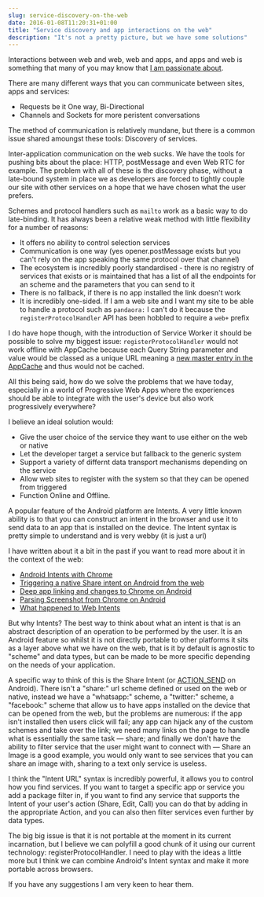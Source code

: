 ```yaml
---
slug: service-discovery-on-the-web
date: 2016-01-08T11:20:31+01:00
title: "Service discovery and app interactions on the web"
description: "It's not a pretty picture, but we have some solutions"
---
```


Interactions between web and web, web and apps, and apps and web is something that 
many of you may know that [I am passionate about](https://en.wikipedia.org/wiki/Web_Intents). 

There are many different ways that you can communicate between sites, apps and services:

* Requests be it One way, Bi-Directional
* Channels and Sockets for more peristent conversations

The method of communication is relatively mundane, but there is a common issue shared 
amoungst these tools: Discovery of services.

Inter-application communication on the web sucks. We have the tools for pushing bits about the 
place: HTTP, postMessage and even Web RTC for example. The problem with all of these is the 
discovery phase, without a late-bound system in place we as developers are forced
to tightly couple our site with other services on a hope that we have chosen what the user prefers.

Schemes and protocol handlers such as `mailto` work as a basic way to do late-binding. It
has always been a relative weak method with little flexibility for a number of reasons: 

* It offers no ability to control selection services
* Communication is one way (yes opener.postMessage exists but you can't rely on the app speaking the same protocol over that channel)
* The ecosystem is incredibly poorly standardised - there is no registry of services that exists or is 
maintained that has a list of all the endpoints for an scheme and the parameters that you can send to it
* There is no fallback, if there is no app installed the link doesn't work
* It is incredibly one-sided. If I am a web site and I want my site to be able to handle a protocol
such as `pandaora:` I can't do it because the `registerProtocolHandler` API has been hobbled to require a `web+` prefix

I do have hope though, with the introduction of Service Worker it should be possible to solve my biggest 
issue: `registerProtocolHandler` would not work offline with AppCache because each Query String parameter and value
would be classed as a unique URL meaning a [new master entry in the AppCache](https://paul.kinlan.me/dear-appcache/) 
and thus would not be cached.

All this being said, how do we solve the problems that we have today, especially in 
a world of Progressive Web Apps where the experiences should be able to integrate
with the user's device but also work progressively everywhere?  

I believe an ideal solution would:

* Give the user choice of the service they want to use either on the web or native
* Let the developer target a service but fallback to the generic system
* Support a variety of differnt data transport mechanisms depending on the service
* Allow web sites to register with the system so that they can be opened from triggered
* Function Online and Offline.

A popular feature of the Android platform are Intents. A very little known ability
is to that you can construct an intent in the browser and use it to send data to an
app that is installed on the device.  The Intent syntax is pretty simple to understand and
is very webby (it is just a url)

I have written about it a bit in the past if you want to read more about it in the context
of the web:

* [Android Intents with Chrome](https://developer.chrome.com/multidevice/android/intents)
* [Triggering a native Share intent on Android from the web](https://paul.kinlan.me/sharing-natively-on-android-from-the-web/)
* [Deep app linking and changes to Chrome on Android](https://paul.kinlan.me/deep-app-linking-on-android-and-chrome/)
* [Parsing Screenshot from Chrome on Android](https://paul.kinlan.me/parsing-screenshot-from-Chrome-for-Android-send-intent/)
* [What happened to Web Intents](https://paul.kinlan.me/what-happened-to-web-intents/)

But why Intents? The best way to think about what an intent is that is an abstract description 
of an operation to be performed by the user. It is an Android feature so whilst it is not
directly portable to other platforms it sits as a layer above what we have on the web, that is
it by default is agnostic to "scheme" and data types, but can be made to be more specific depending
on the needs of your application.

A specific way to think of this is the Share Intent (or [ACTION_SEND](http://developer.android.com/reference/android/content/Intent.html#ACTION_SEND) on Android).
There isn't a "share:" url scheme defined or used on the web or native, instead we have a "whatsapp:" scheme,
a "twitter:" scheme, a "facebook:" scheme that allow us to have apps installed on the device that can
be opened from the web, but the problems are numerous: if the app isn't installed then users click will fail;
any app can hijack any of the custom schemes and take over the link; we need many links on the page to handle 
what is essentially the same task &mdash; share; and finally we don't have the ability to filter service that 
the user might want to connect with &mdash; Share an Image is a good example, you would only want to see services that you can share an image with, sharing to a
text only service is useless.

I think the "Intent URL" syntax is incredibly powerful, it allows you to control how you find services. If you want to target a specific
app or service you add a package filter in, if you want to find any service that supports the Intent of your user's action (Share, Edit, Call)
you can do that by adding in the appropriate Action, and you can also then filter services even further by data types.  

The big big issue is that it is not portable at the moment in its current incarnation, 
but I believe we can polyfill a good chunk of it using our current technology: registerProtocolHandler. I need to play with the ideas a little more but 
I think we can combine Android's Intent syntax and make it more portable across browsers.

If you have any suggestions I am very keen to hear them.
